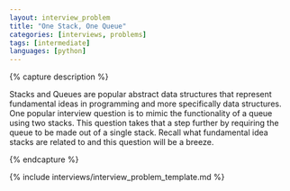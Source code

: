```yaml
---
layout: interview_problem
title: "One Stack, One Queue"
categories: [interviews, problems]
tags: [intermediate]
languages: [python]
---
```


{% capture description %}

Stacks and Queues are popular abstract data structures that represent fundamental ideas in programming and more specifically data structures. One popular interview question is to mimic the functionality of a queue using two stacks. This question takes that a step further by requiring the queue to be made out of a single stack. Recall what fundamental idea stacks are related to and this question will be a breeze.

{% endcapture %}

{% include interviews/interview_problem_template.md %}
